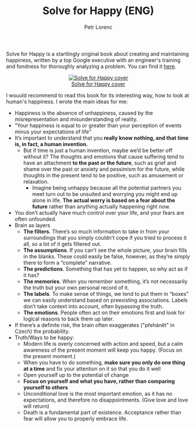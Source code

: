 ﻿---
layout: post
title: Solve for Happy (ENG)
description: Solve for Happy is a startlingly original book about creating and maintaining happiness, written by a top Google executive with an engineer's training and fondness for thoroughly analyzing a problem.
author: Petr Lorenc
comments: true
---

Solve for Happy is a startlingly original book about creating and maintaining happiness, written by a top Google executive with an engineer's training and fondness for thoroughly analyzing a problem. You can find it <a href="https://www.amazon.com/Solve-Happy-Engineer-Your-Path/dp/1501157558">here</a>.

<figure class="image" align="middle">
  <a href="{{ site.baseurl }}/images/Books/solveforhappy.jpg" data-lightbox="Solve for Happy cover" data-title="Solve for Happy cover" data-lightbox="roadtrip">
    <img src="{{ site.baseurl }}/images/Books/solveforhappy.jpg" alt="Solve for Happy cover" title="Solve for Happy cover"/>
    <figcaption>Solve for Happy cover</figcaption>
  </a>
</figure>

I wouuld recommend to read this book for its interesting way, how to look at human's happiness. I wrote the main ideas for me:

 * Happiness is the absence of unhappiness, caused by the misrepresentation and misunderstanding of reality.
 * “Your happiness is equal to or greater than your perception of events minus your expectations of life”
 * It’s important to understand that you **really know nothing, and that time is, in fact, a human invention.**
   * But if time is just a human invention, maybe we’d be better off without it? The thoughts and emotions that cause suffering tend to have an attachment **to the past or the future**, such as grief and shame over the past or anxiety and pessimism for the future, while thoughts in the present tend to be positive, such as amusement or relaxation.
     * Imagine being unhappy because all the potential partners you meet turn out to be unsuited and worrying you might end up alone in life. **The actual worry is based on a fear about the future** rather than anything actually happening right now.
 * You don’t actually have much control over your life, and your fears are often unfounded.
 * Brain as layers
   * **The filters**. There’s so much information to take in from your surroundings that you simply couldn’t cope if you tried to process it all, so a lot of it gets filtered out. 
   * **The assumptions**. If you can’t see the whole picture, your brain fills in the blanks. These could easily be false, however, as they’re simply  there to form a “complete” narrative.
   * **The predictions**. Something that has yet to happen, so why act as if it has?
   * **The memories**. When you remember something, it’s not necessarily the truth but your own personal record of it.
   * **The labels**. To make sense of things, we tend to put them in “boxes” we can easily understand based on preexisting associations. Labels don’t take context into account, often bypassing the truth.
   * **The emotions**. People often act on their emotions first and look for logical reasons to back them up later. 
 * If there’s a definite risk, the brain often exaggerates ("přehánět" in Czech) the probability.
 * Truth/Ways to be happy:
   * Modern life is overly concerned with action and speed, but a calm awareness of the present moment will keep you happy. (Focus on the present moment.)
   * When you have to do something, **make sure you only do one thing at a time** and fix your attention on it so that you do it well
   * Open yourself up to the potential of change
   * **Focus on yourself and what you have, rather than comparing yourself to others**
   * Unconditional love is the most important emotion, as it has no expectations, and therefore no disappointments. (Give love and love will return)
   * Death is a fundamental part of existence. Acceptance rather than fear will allow you to properly embrace life.





